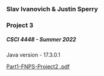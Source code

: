 ### Slav Ivanovich & Justin Sperry
### Project 3
##### CSCI 4448 - Summer 2022
Java version - 17.3.0.1

[Part1-FNPS-Project2 .pdf](https://github.com/slls11/CSCI-4448-P3/files/9816680/Part1-FNPS-Project2.pdf)


